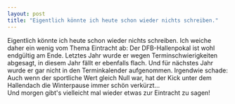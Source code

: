 ```yaml
---
layout: post
title: "Eigentlich könnte ich heute schon wieder nichts schreiben."
---
```


Eigentlich könnte ich heute schon wieder nichts schreiben. Ich weiche daher ein wenig vom Thema Eintracht ab: Der DFB-Hallenpokal ist wohl endgültig am Ende. Letztes Jahr wurde er wegen Terminschwierigkeiten abgesagt, in diesem Jahr fällt er ebenfalls flach. Und für nächstes Jahr wurde er gar nicht in den Terminkalender aufgenommen. Irgendwie schade: Auch wenn der sportliche Wert gleich Null war, hat der Kick unter dem Hallendach die Winterpause immer schön verkürzt...  
Und morgen gibt's vielleicht mal wieder etwas zur Eintracht zu sagen!
